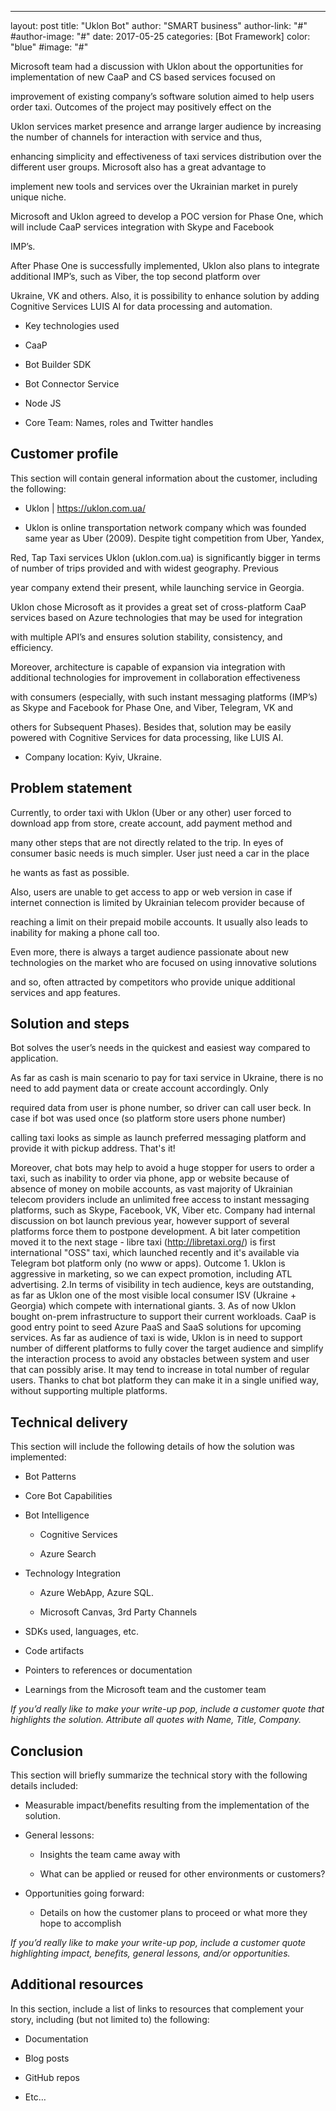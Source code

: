 ---
layout: post
title:  "Uklon Bot"
author: "SMART business"
author-link: "#"
#author-image: "#"
date:   2017-05-25
categories: [Bot Framework]
color: "blue"
#image: "#" 


Microsoft team had a discussion with Uklon about the opportunities for implementation of new CaaP and CS based services focused on

improvement of existing company’s software solution aimed to help users order taxi. Outcomes of the project may positively effect on the

Uklon services market presence and arrange larger audience by increasing the number of channels for interaction with service and thus,

enhancing simplicity and effectiveness of taxi services distribution over the different user groups. Microsoft also has a great advantage to

implement new tools and services over the Ukrainian market in purely unique niche.

Microsoft and Uklon agreed to develop a POC version for Phase One, which will include CaaP services integration with Skype and Facebook

IMP’s.

After Phase One is successfully implemented, Uklon also plans to integrate additional IMP’s, such as Viber, the top second platform over

Ukraine, VK and others. Also, it is possibility to enhance solution by adding Cognitive Services LUIS AI for data processing and automation.
 
- Key technologies used
- CaaP

- Bot Builder SDK

- Bot Connector Service

- Node JS
 
- Core Team: Names, roles and Twitter handles 


## Customer profile ##
This section will contain general information about the customer, including the following:

- Uklon | https://uklon.com.ua/

- Uklon is online transportation network company which was founded same year as Uber (2009). Despite tight competition from Uber, Yandex,

Red, Tap Taxi services Uklon (uklon.com.ua) is significantly bigger in terms of number of trips provided and with widest geography. Previous

year company extend their present, while launching service in Georgia.

Uklon chose Microsoft as it provides a great set of cross-platform CaaP services based on Azure technologies that may be used for integration

with multiple API’s and ensures solution stability, consistency, and efficiency.

Moreover, architecture is capable of expansion via integration with additional technologies for improvement in collaboration effectiveness

with consumers (especially, with such instant messaging platforms (IMP’s) as Skype and Facebook for Phase One, and Viber, Telegram, VK and

others for Subsequent Phases). Besides that, solution may be easily powered with Cognitive Services for data processing, like LUIS AI.

- Company location: Kyiv, Ukraine.


## Problem statement ##


Currently, to order taxi with Uklon (Uber or any other) user forced to download app from store, create account, add payment method and

many other steps that are not directly related to the trip. In eyes of consumer basic needs is much simpler. User just need a car in the place

he wants as fast as possible.

Also, users are unable to get access to app or web version in case if internet connection is limited by Ukrainian telecom provider because of

reaching a limit on their prepaid mobile accounts. It usually also leads to inability for making a phone call too.

Even more, there is always a target audience passionate about new technologies on the market who are focused on using innovative solutions

and so, often attracted by competitors who provide unique additional services and app features.


 
## Solution and steps ##


Bot solves the user’s needs in the quickest and easiest way compared to application.

As far as cash is main scenario to pay for taxi service in Ukraine, there is no need to add payment data or create account accordingly. Only

required data from user is phone number, so driver can call user beck. In case if bot was used once (so platform store users phone number)

calling taxi looks as simple as launch preferred messaging platform and provide it with pickup address. That's it!

Moreover, chat bots may help to avoid a huge stopper for users to order a taxi, such as inability to order via phone, app or website because of absence of money on mobile accounts, as vast majority of Ukrainian telecom providers include an unlimited free access to instant messaging platforms, such as Skype, Facebook, VK, Viber etc. Company had internal discussion on bot launch previous year, however support of several platforms force them to postpone development. A bit later competition moved it to the next stage - libre taxi (http://libretaxi.org/) is first international "OSS" taxi, which launched recently and it's available via Telegram bot platform only (no www or apps). Outcome 1. Uklon is aggressive in marketing, so we can expect promotion, including ATL advertising. 2.In terms of visibility in tech audience, keys are outstanding, as far as Uklon one of the most visible local consumer ISV (Ukraine + Georgia) which compete with international giants. 3. As of now Uklon bought on-prem infrastructure to support their current workloads. CaaP is good entry point to seed Azure PaaS and SaaS solutions for upcoming services. As far as audience of taxi is wide, Uklon is in need to support number of different platforms to fully cover the target audience and simplify the interaction process to avoid any obstacles between system and user that can possibly arise. It may tend to increase in total number of regular users. Thanks to chat bot platform they can make it in a single unified way, without supporting multiple platforms.


## Technical delivery ##
This section will include the following details of how the solution was implemented:

- Bot Patterns

- Core Bot Capabilities

- Bot Intelligence

	- Cognitive Services

	- Azure Search


- Technology Integration

	- Azure WebApp, Azure SQL.

	- Microsoft Canvas, 3rd Party Channels

- SDKs used, languages, etc.

- Code artifacts

- Pointers to references or documentation

- Learnings from the Microsoft team and the customer team

*If you’d really like to make your write-up pop, include a customer quote that highlights the solution. Attribute all quotes with Name, Title, Company.*


 
## Conclusion ##

This section will briefly summarize the technical story with the following details included:

- Measurable impact/benefits resulting from the implementation of the solution.

- General lessons:

  - Insights the team came away with

  - What can be applied or reused for other environments or customers?

- Opportunities going forward:

  - Details on how the customer plans to proceed or what more they hope to accomplish

*If you’d really like to make your write-up pop, include a customer quote highlighting impact, benefits, general lessons, and/or opportunities.*


## Additional resources ##
In this section, include a list of links to resources that complement your story, including (but not limited to) the following:

- Documentation

- Blog posts

- GitHub repos

- Etc…
